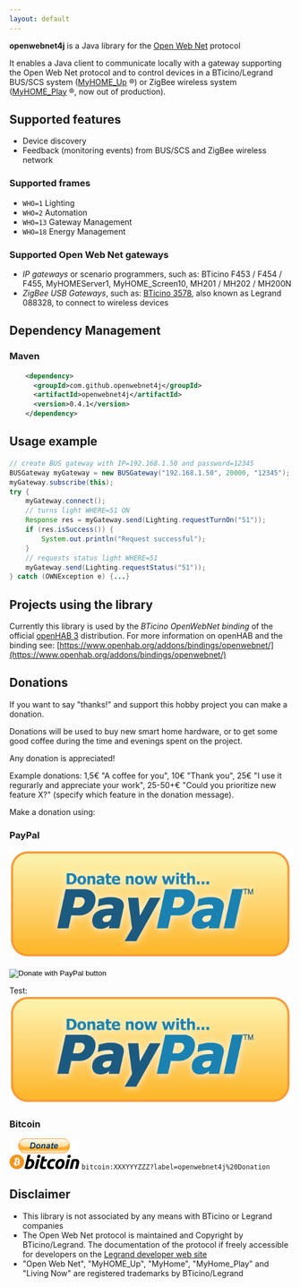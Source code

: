 ```yaml
---
layout: default
---
```


**openwebnet4j** is a Java library for the [Open Web Net](https://developer.legrand.com/documentation/open-web-net-for-myhome/) protocol

It enables a Java client to communicate locally with a gateway supporting the Open Web Net protocol and to control devices in a BTicino/Legrand  BUS/SCS system ([MyHOME_Up](https://www.bticino.com/products-catalogue/myhome_up-simple-home-automation-system/) &reg;) or ZigBee wireless system ([MyHOME_Play](http://www.homesystems-legrandgroup.com/BtHomeSystems/productDetail.action?lang=EN&productId=061) &reg;, now out of production).

## Supported features

* Device discovery
* Feedback (monitoring events) from BUS/SCS and ZigBee wireless network 

### Supported frames


* `WHO=1` Lighting
* `WHO=2` Automation
* `WHO=13` Gateway Management
* `WHO=18` Energy Management

### Supported Open Web Net gateways
- *IP gateways* or scenario programmers, such as: BTicino F453 / F454 / F455, MyHOMEServer1,  MyHOME_Screen10, MH201 / MH202 / MH200N 
- *ZigBee USB Gateways*, such as: [BTicino 3578](https://catalogo.bticino.it/BTI-3578-IT), also known as Legrand 088328, to connect to wireless devices


## Dependency Management

### Maven
```xml   
    <dependency>
      <groupId>com.github.openwebnet4j</groupId>
      <artifactId>openwebnet4j</artifactId>
      <version>0.4.1</version>
    </dependency>
```


## Usage example
```java
// create BUS gateway with IP=192.168.1.50 and password=12345
BUSGateway myGateway = new BUSGateway("192.168.1.50", 20000, "12345");
myGateway.subscribe(this);
try {
    myGateway.connect();
    // turns light WHERE=51 ON
    Response res = myGateway.send(Lighting.requestTurnOn("51"));
    if (res.isSuccess()) {
        System.out.println("Request successful");
    }
    // requests status light WHERE=51
    myGateway.send(Lighting.requestStatus("51"));
} catch (OWNException e) {...}
```


## Projects using the library
Currently this library is used by the *BTicino OpenWebNet binding* of the official [openHAB 3](https://www.openhab.org/) distribution. 
For more information on openHAB and the binding see: [https://www.openhab.org/addons/bindings/openwebnet/](https://www.openhab.org/addons/bindings/openwebnet/)


## Donations
If you want to say "thanks!" and support this hobby project you can make a donation.

Donations will be used to buy new smart home hardware, or to get some good coffee during the time and evenings spent on the project. 

Any donation is appreciated! 

Example donations: 
1,5€ "A coffee for you", 10€ "Thank you", 25€ "I use it regurarly and appreciate your work", 25-50+€ "Could you prioritize new feature X?" (specify which feature in the donation message).

Make a donation using:

### PayPal
[![](/img/pp_donate2.png)](https://www.paypal.com/cgi-bin/webscr?cmd=_s-xclick&hosted_button_id=EJHGYJ7SLESNY)


<form action="https://www.paypal.com/donate" method="post" target="_top">
	<input type="hidden" name="hosted_button_id" value="EJHGYJ7SLESNY" />
	<input type="image" src="/img/pp_donate2.png" border="0" name="submit" title="PayPal - The safer, easier way to pay online!" alt="Donate with PayPal button" />
	<img alt="" border="0" src="https://www.paypal.com/en_IT/i/scr/pixel.gif" width="1" height="1" />
</form>
	
Test:
<img src="/img/pp_donate2.png" alt="Donate with PayPal"> 

### Bitcoin
<img src="/img/bitcoin-donate-black.png" alt="bitcoin donate"> `bitcoin:XXXYYYZZZ?label=openwebnet4j%20Donation`


## Disclaimer
- This library is not associated by any means with BTicino or Legrand companies
- The Open Web Net protocol is maintained and Copyright by BTicino/Legrand. The documentation of the protocol if freely accessible for developers on the [Legrand developer web site](https://developer.legrand.com/documentation/open-web-net-for-myhome/)
- "Open Web Net", "MyHOME_Up", "MyHome", "MyHome_Play" and "Living Now" are registered trademarks by BTicino/Legrand
